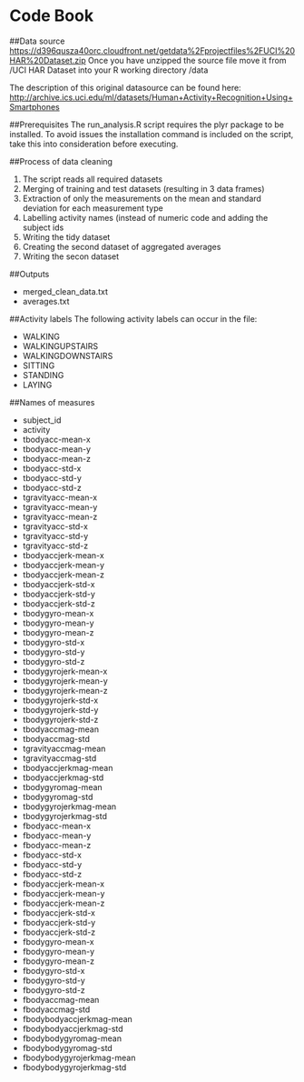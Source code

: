 Code Book
========================================================
##Data source
https://d396qusza40orc.cloudfront.net/getdata%2Fprojectfiles%2FUCI%20HAR%20Dataset.zip
Once you have unzipped the source file move it from /UCI HAR Dataset into your R working directory /data

The description of this original datasource can be found here:
http://archive.ics.uci.edu/ml/datasets/Human+Activity+Recognition+Using+Smartphones

##Prerequisites
The run_analysis.R script requires the plyr package to be installed.
To avoid issues the installation command is included on the script, take this into consideration before executing.

##Process of data cleaning
1. The script reads all required datasets
2. Merging of training and test datasets (resulting in 3 data frames)
3. Extraction of only the measurements on the mean and standard deviation for each measurement type
4. Labelling activity names (instead of numeric code and adding the subject ids
5. Writing the tidy dataset
6. Creating the second dataset of aggregated averages
7. Writing the secon dataset

##Outputs
* merged_clean_data.txt
* averages.txt

##Activity labels
The following activity labels can occur in the file:
* WALKING
* WALKINGUPSTAIRS
* WALKINGDOWNSTAIRS
* SITTING
* STANDING
* LAYING

##Names of measures
* subject_id
* activity
* tbodyacc-mean-x
* tbodyacc-mean-y
* tbodyacc-mean-z
* tbodyacc-std-x
* tbodyacc-std-y
* tbodyacc-std-z
* tgravityacc-mean-x
* tgravityacc-mean-y
* tgravityacc-mean-z
* tgravityacc-std-x
* tgravityacc-std-y
* tgravityacc-std-z
* tbodyaccjerk-mean-x
* tbodyaccjerk-mean-y
* tbodyaccjerk-mean-z
* tbodyaccjerk-std-x
* tbodyaccjerk-std-y
* tbodyaccjerk-std-z
* tbodygyro-mean-x
* tbodygyro-mean-y
* tbodygyro-mean-z
* tbodygyro-std-x
* tbodygyro-std-y
* tbodygyro-std-z
* tbodygyrojerk-mean-x
* tbodygyrojerk-mean-y
* tbodygyrojerk-mean-z
* tbodygyrojerk-std-x
* tbodygyrojerk-std-y
* tbodygyrojerk-std-z
* tbodyaccmag-mean
* tbodyaccmag-std
* tgravityaccmag-mean
* tgravityaccmag-std
* tbodyaccjerkmag-mean
* tbodyaccjerkmag-std
* tbodygyromag-mean
* tbodygyromag-std
* tbodygyrojerkmag-mean
* tbodygyrojerkmag-std
* fbodyacc-mean-x
* fbodyacc-mean-y
* fbodyacc-mean-z
* fbodyacc-std-x
* fbodyacc-std-y
* fbodyacc-std-z
* fbodyaccjerk-mean-x
* fbodyaccjerk-mean-y
* fbodyaccjerk-mean-z
* fbodyaccjerk-std-x
* fbodyaccjerk-std-y
* fbodyaccjerk-std-z
* fbodygyro-mean-x
* fbodygyro-mean-y
* fbodygyro-mean-z
* fbodygyro-std-x
* fbodygyro-std-y
* fbodygyro-std-z
* fbodyaccmag-mean
* fbodyaccmag-std
* fbodybodyaccjerkmag-mean
* fbodybodyaccjerkmag-std
* fbodybodygyromag-mean
* fbodybodygyromag-std
* fbodybodygyrojerkmag-mean
* fbodybodygyrojerkmag-std

